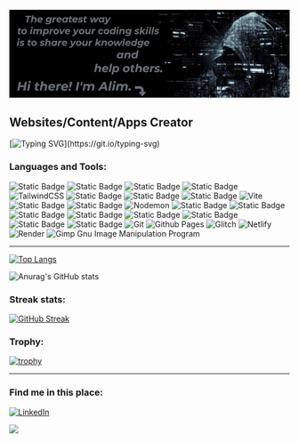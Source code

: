 ![I am a Software Web Developer](GitHubBgNewBanner.png)
## Websites/Content/Apps Creator 

[![Typing SVG](https://readme-typing-svg.herokuapp.com?font=Space+Mono&size=22&pause=800&vCenter=true&random=false&width=800&height=40&lines=I+like+building+fun%2C+creative+websites+and+side+projects+;that+are+also+performant+and+accessible.+;My+happy+place+is+where+creativity+and+code+intersect.)](https://git.io/typing-svg)



### Languages and Tools:
![Static Badge](https://img.shields.io/badge/HTML5-%234A4A55?style=flat-square&logo=html5&logoColor=%23F86F03)
![Static Badge](https://img.shields.io/badge/CSS3-%234A4A55?style=flat-square&logo=css3&logoColor=%2378C1F3)
![Static Badge](https://img.shields.io/badge/Bootstrap-%234A4A55?style=flat-square&logo=bootstrap&logoColor=%23E49BFF)
![Static Badge](https://img.shields.io/badge/Sass-%234A4A55?style=flat-square&logo=sass&logoColor=%23F075AA)
![TailwindCSS](https://img.shields.io/badge/tailwindcss-%234A4A55?style=flat-square&logo=tailwind-css&logoColor=white)
![Static Badge](https://img.shields.io/badge/JavaScript-%234A4A55?style=flat-square&logo=javascript&logoColor=%23FFE194)
![Static Badge](https://img.shields.io/badge/TypeScript-%234A4A55?style=flat-square&logo=typescript&logoColor=%23FEB941)
![Static Badge](https://img.shields.io/badge/React-%234A4A55?style=flat-square&logo=react&logoColor=%23B6EAFA)
![Vite](https://img.shields.io/badge/vite-%234A4A55?style=flat-square&logo=vite&logoColor=white)
![Static Badge](https://img.shields.io/badge/Redux-%234A4A55?style=flat-square&logo=redux&logoColor=%23C9A7EB)
![Static Badge](https://img.shields.io/badge/NodeJS-%234A4A55?style=flat-square&logo=nodedotjs&logoColor=%2300FFCA)
![Nodemon](https://img.shields.io/badge/NODEMON-%23323330.svg?style=flat-square&logo=nodemon&logoColor=%BBDEAD)
![Static Badge](https://img.shields.io/badge/ExpressJS-%234A4A55?style=flat-square&logo=express&logoColor=%2300FFCA)
![Static Badge](https://img.shields.io/badge/Docker-%234A4A55?style=flat-square&logo=docker&logoColor=%233ABEF9)
![Static Badge](https://img.shields.io/badge/MongoDB-%234A4A55?style=flat-square&logo=mongodb&logoColor=%2300FFCA)
![Static Badge](https://img.shields.io/badge/MySQL-%234A4A55?style=flat-square&logo=mysql&logoColor=%23A0DEFF)
![Static Badge](https://img.shields.io/badge/GreenSock-%234A4A55?style=flat-square&logo=greensock&logoColor=%2300FFCA)
![Static Badge](https://img.shields.io/badge/Jest-%234A4A55?style=flat-square&logo=jest&logoColor=%23FC4100)
![Static Badge](https://img.shields.io/badge/Playwright-%234A4A55?style=flat-square&logo=playwright&logoColor=%23A3FFD6)
![Static Badge](https://img.shields.io/badge/Postman-%234A4A55?style=flat-square&logo=postman&logoColor=%23FF7D29)
![Git](https://img.shields.io/badge/git-%234A4A55?style=flat-square&logo=git&logoColor=white)
![Github Pages](https://img.shields.io/badge/github%20pages-%234A4A55?style=flat-square&logo=github&logoColor=white)
![Glitch](https://img.shields.io/badge/glitch-%234A4A55?style=flat-square&logo=glitch&logoColor=white)
![Netlify](https://img.shields.io/badge/netlify-%234A4A55?style=flat-square&logo=netlify&logoColor=#00C7B7)
![Render](https://img.shields.io/badge/Render-%234A4A55?style=flat-square&logo=render&logoColor=white)
![Gimp Gnu Image Manipulation Program](https://img.shields.io/badge/Gimp-%234A4A55?style=flat-square&logo=gimp&logoColor=FFFFFF)

---

[![Top Langs](https://github-readme-stats.vercel.app/api/top-langs/?username=Alike73&layout=compact&theme=onedark)](https://github.com/anuraghazra/github-readme-stats)

![Anurag's GitHub stats](https://github-readme-stats.vercel.app/api?username=Alike73&theme=slateorange&show_icons=true)

### Streak stats:
[![GitHub Streak](https://github-readme-streak-stats.herokuapp.com?user=Alike73&theme=onedark)](https://git.io/streak-stats)

### Trophy:
[![trophy](https://github-profile-trophy.vercel.app/?username=Alike73&theme=onedark)](https://github.com/ryo-ma/github-profile-trophy)

---

### Find me in this place:
[![LinkedIn](https://img.shields.io/badge/-LinkedIn-090909?style=for-the-badge&logo=linkedin&logoColor=007BB6)](https://www.linkedin.com/in/alimzhan-islamkulov-109b8b257/)

![](https://komarev.com/ghpvc/?username=Alike73)




